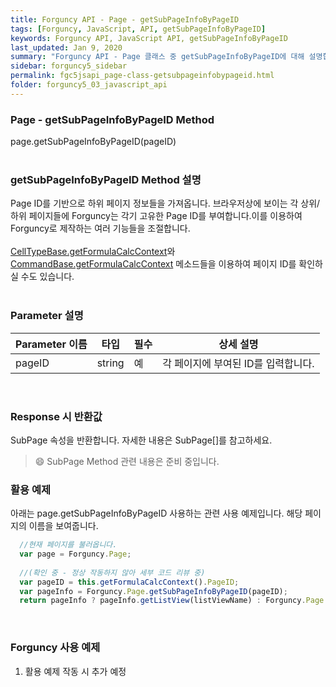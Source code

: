 ```yaml
---
title: Forguncy API - Page - getSubPageInfoByPageID
tags: [Forguncy, JavaScript, API, getSubPageInfoByPageID]
keywords: Forguncy API, JavaScript API, getSubPageInfoByPageID
last_updated: Jan 9, 2020
summary: "Forguncy API - Page 클래스 중 getSubPageInfoByPageID에 대해 설명합니다."
sidebar: forguncy5_sidebar
permalink: fgc5jsapi_page-class-getsubpageinfobypageid.html
folder: forguncy5_03_javascript_api
---
```


### Page - getSubPageInfoByPageID Method
page.getSubPageInfoByPageID(pageID)
<br /><br />

### getSubPageInfoByPageID Method 설명
Page ID를 기반으로 하위 페이지 정보들을 가져옵니다. 브라우저상에 보이는 각 상위/하위 페이지들에 Forguncy는 각기 고유한 Page ID를 부여합니다.이를 이용하여 Forguncy로 제작하는 여러 기능들을 조절합니다. <br /><br />[CellTypeBase.getFormulaCalcContext]()와 [CommandBase.getFormulaCalcContext]() 메소드들을 이용하여 페이지 ID를 확인하실 수도 있습니다.
<br /><br />

### Parameter 설명

| Parameter 이름 | 타입 | 필수 | 상세 설명 |
| --- | --- | --- | --- |
| pageID | string | 예 | 각 페이지에 부여된 ID를 입력합니다. |

<br />

### Response 시 반환값
SubPage 속성을 반환합니다. 자세한 내용은 SubPage[]를 참고하세요.

> 😄 SubPage Method 관련 내용은 준비 중입니다.

<!-- <br /><br /> 위 memo를 삭제할 때 comment 제거 -->

### 활용 예제
아래는 page.getSubPageInfoByPageID 사용하는 관련 사용 예제입니다. 해당 페이지의 이름을 보여줍니다.
<br />

~~~javascript
  //현재 페이지를 불러옵니다.
  var page = Forguncy.Page;
  
  //(확인 중 - 정상 작동하지 않아 세부 코드 리뷰 중)
  var pageID = this.getFormulaCalcContext().PageID;
  var pageInfo = Forguncy.Page.getSubPageInfoByPageID(pageID);
  return pageInfo ? pageInfo.getListView(listViewName) : Forguncy.Page.getListView(listViewName, false);
~~~

<br />

### Forguncy 사용 예제

1. 활용 예제 작동 시 추가 예정


<br /><br />